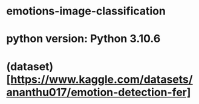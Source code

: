 # emotions-image-classification

# python version: Python 3.10.6
# (dataset)[https://www.kaggle.com/datasets/ananthu017/emotion-detection-fer]
